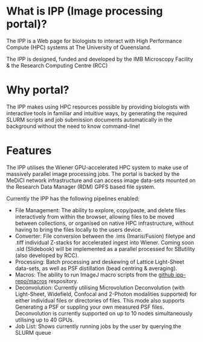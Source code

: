 #  What is IPP (Image processing portal)?

The IPP is a Web page for biologists to interact with High Performance Compute (HPC) systems at The University of Queensland.

The IPP is designed, funded and developed by the IMB Microscopy Facility & the Research Computing Centre (RCC)

# Why portal? 

The IPP makes using HPC resources possible by providing biologists with interactive tools in familiar and intuitive ways, by generating the required SLURM scripts and job submission documents automatically in the background without the need to know command-line! 

# Features


The IPP utilises the Wiener GPU-accelerated HPC system to make use of massively parallel image processing jobs. The portal is backed by the MeDiCI network infrastructure and can access image data-sets mounted on the Research Data Manager (RDM) GPFS based file system.

Currently the IPP has the following pipelines enabled:

* File Management: The ability to explore, copy/paste, and delete files interactively from within the browser, allowing files to be moved between collections, or organised on native HPC infrastructure, without having to bring the files locally to the users device.
* Converter: File conversion between the .ims (Imaris/Fusion) filetype and .tiff individual Z-stacks for accelerated ingest into Wiener. Coming soon .sld (Slidebook) will be implemented as a parallel processed for SButility (also developed by RCC).
* Processing: Batch processing and deskewing of Lattice Light-Sheet data-sets, as well as PSF distillation (bead centring & averaging).
* Macros: The ability to run ImageJ macro scripts from the [github ipp-repo/macros](https://github.com/UQ-RCC/ipp-repo/tree/main/macros) respository. 
* Deconvolution: Currently utilising Microvolution Deconvolution (with Light-Sheet, Widefield, Confocal and 2-Photon modalities supported) for either individual files or directories of files. This mode also supports Generating a PSF or suppling your own measured PSF files. Deconvolution is currently supported on up to 10 nodes simultaneously utilising up to 40 GPUs.
* Job List: Shows currently running jobs by the user by querying the SLURM queue
